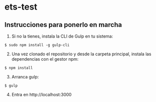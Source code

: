 # ets-test

## Instrucciones para ponerlo en marcha


1) Si no la tienes, instala la CLI de Gulp en tu sistema:

```
$ sudo npm install -g gulp-cli
```

2) Una vez clonado el repositorio y desde la carpeta principal, instala las dependencias con el gestor npm:

```
$ npm install
```

3) Arranca gulp:

```
$ gulp
```

4) Entra en http://localhost:3000
